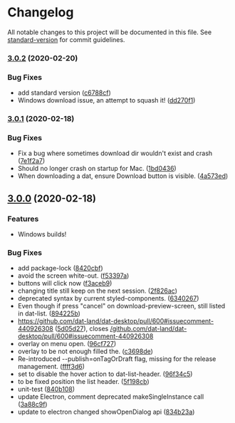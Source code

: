 # Changelog

All notable changes to this project will be documented in this file. See [standard-version](https://github.com/conventional-changelog/standard-version) for commit guidelines.

### [3.0.2](https://github.com/datproject/dat-desktop/compare/v3.0.1...v3.0.2) (2020-02-20)


### Bug Fixes

* add standard version ([c6788cf](https://github.com/datproject/dat-desktop/commit/c6788cf))
* Windows download issue, an attempt to squash it! ([dd270f1](https://github.com/datproject/dat-desktop/commit/dd270f1))



### [3.0.1](https://github.com/datproject/dat-desktop/compare/v3.0.0...v3.0.1) (2020-02-18)


### Bug Fixes

* Fix a bug where sometimes download dir wouldn't exist and crash ([7e1f2a7](https://github.com/datproject/dat-desktop/commit/7e1f2a741c708772500a505e7f21b76456af1c92))
* Should no longer crash on startup for Mac. ([1bd0436](https://github.com/datproject/dat-desktop/commit/1bd043692129fe2436c15b8f6d2371bd9ea6f8bc))
* When downloading a dat, ensure Download button is visible. ([4a573ed](https://github.com/datproject/dat-desktop/commit/4a573ed385d7f3df7ac5f4f687f4e9db40397556))

## [3.0.0](https://github.com/datproject/dat-desktop/compare/v2.1.0...v3.0.0) (2020-02-18)

### Features

* Windows builds!

### Bug Fixes

* add package-lock ([8420cbf](https://github.com/datproject/dat-desktop/commit/8420cbf44b7a05902dac014663886cd96e71b61d))
* avoid the screen white-out. ([f53397a](https://github.com/datproject/dat-desktop/commit/f53397aec79739b54d848a46726b242fee759ec1))
* buttons will click now ([f3aceb9](https://github.com/datproject/dat-desktop/commit/f3aceb9217ae4a97a5116a9f6e49b8de9de690f8))
* changing title still keep on the next session. ([2f826ac](https://github.com/datproject/dat-desktop/commit/2f826ac35155eda883773d840b76116c4bcc9630))
* deprecated syntax by current styled-components. ([6340267](https://github.com/datproject/dat-desktop/commit/634026755d15526edaac5a0888da9bc312915934))
* Even though if press "cancel" on download-preview-screen, still listed in dat-list. ([894225b](https://github.com/datproject/dat-desktop/commit/894225bedaa06b68835de9b4f386f74822b9f94b))
* https://github.com/dat-land/dat-desktop/pull/600#issuecomment-440926308 ([5d05d27](https://github.com/datproject/dat-desktop/commit/5d05d2737f0a504f37f1024620de75da44149b26)), closes [/github.com/dat-land/dat-desktop/pull/600#issuecomment-440926308](https://github.com/datproject//github.com/dat-land/dat-desktop/pull/600/issues/issuecomment-440926308)
* overlay on menu open. ([96cf727](https://github.com/datproject/dat-desktop/commit/96cf7279e347dd9e64cfc1ce418af892ccf7a71e))
* overlay to be not enough filled the. ([c3698de](https://github.com/datproject/dat-desktop/commit/c3698de98c63341489291fcbe723dc45db7dc88f))
* Re-introduced --publish=onTagOrDraft flag, missing for the release management. ([ffff3d6](https://github.com/datproject/dat-desktop/commit/ffff3d6f81906ca5dfe7a4e829ee237886f81541))
* set to disable the hover action to dat-list-header. ([96f34c5](https://github.com/datproject/dat-desktop/commit/96f34c597d795ee8367c119a8860e6ef69c26ae6))
* to be fixed position the list header. ([5f198cb](https://github.com/datproject/dat-desktop/commit/5f198cb32e63c1766977134c73e8060818482891))
* unit-test ([840b108](https://github.com/datproject/dat-desktop/commit/840b1086bf73a5fff81697d39d4e1ef522e727b6))
* update Electron, comment deprecated makeSingleInstance call ([3a88c9f](https://github.com/datproject/dat-desktop/commit/3a88c9f42aff12a12f8c43defcbae75a9ae22073))
* update to electron changed showOpenDialog api ([834b23a](https://github.com/datproject/dat-desktop/commit/834b23aed094007d6b8dd144d85fa5050f09f6bb))
